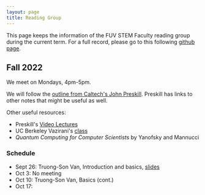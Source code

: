 ```yaml
---
layout: page 
title: Reading Group 
---
```

This page keeps the information of the FUV STEM Faculty reading group during the current term.
For a full record, please go to this following [github page](https://github.com/sonv/reading-group).

## Fall 2022
We meet on Mondays, 4pm-5pm.

We will follow the [outline from Caltech's John Preskill](http://theory.caltech.edu/~preskill/ph219/ph219_2021-22.html).
Preskill has links to other notes that might be useful as well.

Other useful resources:
- Preskill's [Video Lectures](https://www.youtube.com/playlist?list=PL0ojjrEqIyPy-1RRD8cTD_lF1hflo89Iu)
- UC Berkeley Vazirani's [class](https://www.youtube.com/playlist?list=PLXEJgM3ycgQW5ysL69uaEdPoof4it6seB)
- _Quantum Computing for Computer Scientists_ by Yanofsky and Mannucci

### Schedule
- Sept 26: Truong-Son Van, Introduction and basics, [slides](https://github.com/sonv/reading-group/blob/main/Quantum-Computation/latexbuild/1-Intro.pdf)
- Oct 3: No meeting
- Oct 10: Truong-Son Van, Basics (cont.)
- Oct 17: 

